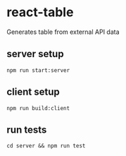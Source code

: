 # react-table
Generates table from external API data
## server setup
```
npm run start:server
```

## client setup
```
npm run build:client
```

## run tests
```
cd server && npm run test
```